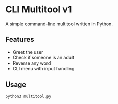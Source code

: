 # CLI Multitool v1

A simple command-line multitool written in Python.

## Features

- Greet the user
- Check if someone is an adult
- Reverse any word
- CLI menu with input handling

## Usage

```bash
python3 multitool.py
